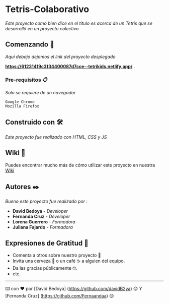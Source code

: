 # Tetris-Colaborativo

_Este proyecto como bien dice en el título es acerca de un Tetris que se desarrolló en un proyecto colectivo_

## Comenzando 🚀

_Aquí debajo dejamos el link del proyecto desplegado_

 **https://61231419c3f34400087d7cce--tetrikids.netlify.app/** .


### Pre-requisitos 📋

_Solo se requiere de un navegador_

```
Google Chrome
Mozilla Firefox

```

## Construido con 🛠️

_Este proyecto fue realizado con HTML, CSS y JS_

## Wiki 📖

Puedes encontrar mucho más de cómo utilizar este proyecto en nuestra [Wiki](https://https://github.com/davidB2ya/Portafolio)

## Autores ✒️

_Bueno este proyecto fue realizado por :_

* **David Bedoya** - *Developer* 
* **Fernanda Cruz** - *Developer*
* **Lorena Guerrero** - *Formadora*
* **Juliana Fajardo** - *Formadora*


## Expresiones de Gratitud 🎁

* Comenta a otros sobre nuestro proyecto 📢
* Invita una cerveza 🍺 o un café ☕ a alguien del equipo. 
* Da las gracias públicamente 🤓.
* etc.



---
⌨️ con ❤️ por [David Bedoya] (https://github.com/davidB2ya) 😊  Y  [Fernanda Cruz]  (https://github.com/Fernaandaa) 😊
